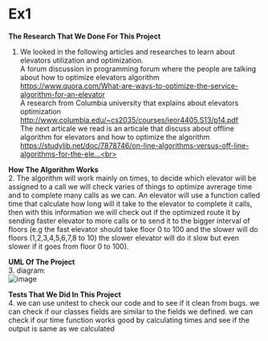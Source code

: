 # Ex1

<b>The Research That We Done For This Project </b>
1. We looked in the following articles and researches to learn about elevators utilization and optimization.<br>
A forum discussion in programming forum where the people are talking about how to optimize elevators algorithm <br>
https://www.quora.com/What-are-ways-to-optimize-the-service-algorithm-for-an-elevator<br>
A research from Columbia university that explains about elevators optimization <br>
http://www.columbia.edu/~cs2035/courses/ieor4405.S13/p14.pdf<br>
The next articale we read is an articale that discuss about offline algorithm for elevators and how to optimize the algorithm <br>
https://studylib.net/doc/7878746/on-line-algorithms-versus-off-line-algorithms-for-the-ele...<br>

<b> How The Algorithm Works</b> <br>
2. The algorithm will work mainly on times, to decide which elevator will be assigned to a call we will check varies of things
to optimize avrerage time and to complete many calls as we can.
An elevator will use a function called time that calculate how long will it take to the elevator to complete it calls, then with this information we will check out if the optimized route it by sending faster elevator to more calls or to send it to the bigger interval of floors (e.g the fast elevator should take floor 0 to 100 and the slower will do floors (1,2,3,4,5,6,7,8 to 10) the slower elevator will do it slow but even slower if it goes from floor 0 to 100).

<b>UML Of The Project </b> <br>
3. diagram:<br>![image](https://user-images.githubusercontent.com/75334138/141819802-ecdafdc1-78ec-451e-959c-f86e764e8291.png)

<b>Tests That We Did In This Project </b><br>
4. we can use unitest to check our code and to see if it clean from bugs.
we can check if our classes fields are similar to the fields we defined.
we can check if our time function works good by calculating times and see if the output is same as we calculated
